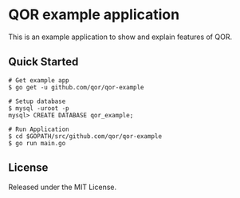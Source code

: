 # QOR example application

This is an example application to show and explain features of QOR.

## Quick Started

```shell
# Get example app
$ go get -u github.com/qor/qor-example

# Setup database
$ mysql -uroot -p
mysql> CREATE DATABASE qor_example;

# Run Application
$ cd $GOPATH/src/github.com/qor/qor-example
$ go run main.go
```

## License

Released under the MIT License.
